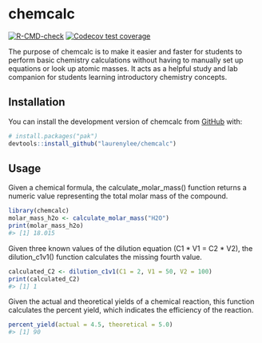 
<!-- README.md is generated from README.Rmd. Please edit that file -->

# chemcalc

<!-- badges: start -->

[![R-CMD-check](https://github.com/laurenylee/chemcalc/actions/workflows/R-CMD-check.yaml/badge.svg)](https://github.com/laurenylee/chemcalc/actions/workflows/R-CMD-check.yaml)
[![Codecov test
coverage](https://codecov.io/gh/laurenylee/chemcalc/graph/badge.svg)](https://app.codecov.io/gh/laurenylee/chemcalc)
<!-- badges: end -->

The purpose of chemcalc is to make it easier and faster for students to
perform basic chemistry calculations without having to manually set up
equations or look up atomic masses. It acts as a helpful study and lab
companion for students learning introductory chemistry concepts.

## Installation

You can install the development version of chemcalc from
[GitHub](https://github.com/) with:

``` r
# install.packages("pak")
devtools::install_github("laurenylee/chemcalc")
```

## Usage

Given a chemical formula, the calculate_molar_mass() function returns a
numeric value representing the total molar mass of the compound.

``` r
library(chemcalc)
molar_mass_h2o <- calculate_molar_mass("H2O")
print(molar_mass_h2o)
#> [1] 18.015
```

Given three known values of the dilution equation (C1 \* V1 = C2 \* V2),
the dilution_c1v1() function calculates the missing fourth value.

``` r
calculated_C2 <- dilution_c1v1(C1 = 2, V1 = 50, V2 = 100)
print(calculated_C2)
#> [1] 1
```

Given the actual and theoretical yields of a chemical reaction, this
function calculates the percent yield, which indicates the efficiency of
the reaction.

``` r
percent_yield(actual = 4.5, theoretical = 5.0)
#> [1] 90
```

